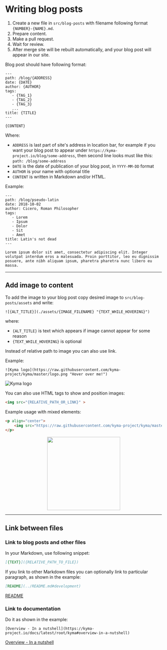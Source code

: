 # Writing blog posts

1. Create a new file in `src/blog-posts` with filename following format `{NUMBER}-{NAME}.md`.
2. Prepare content.
3. Make a pull request.
4. Wait for review.
5. After merge site will be rebuilt automatically, and your blog post will appear in our site.

Blog post should have following format:

```
---
path: /blog/{ADDRESS}
date: {DATE}
author: {AUTHOR}
tags:
   - {TAG_1}
   - {TAG_2}
   - {TAG_3}
   ...
title: {TITLE}
---

{CONTENT}
```

Where:

- `ADDRESS` is last part of site's address in location bar, for example if you want your blog post to appear under `https://kyma-project.io/blog/some-address`, then second line looks must like this: `path: /blog/some-address`
- `DATE` is the date of publication of your blog post, in `YYYY-MM-DD` format
- `AUTHOR` is your name with optional title
- `CONTENT` is written in Markdown and/or HTML.

Example:

```
---
path: /blog/pseudo-latin
date: 2018-10-02
author: Cicero, Roman Philosopher
tags:
   - Lorem
   - Ipsum
   - Dolor
   - Sit
   - Amet
title: Latin's not dead
---

Lorem ipsum dolor sit amet, consectetur adipiscing elit. Integer volutpat interdum eros a malesuada. Proin porttitor, leo eu dignissim posuere, ante nibh aliquam ipsum, pharetra pharetra nunc libero eu massa.
```

---

## Add image to content

To add the image to your blog post copy desired image to `src/blog-posts/assets` and write:

```
![{ALT_TITLE}](./assets/{IMAGE_FILENAME} "{TEXT_WHILE_HOVERING}")
```

where:

- `{ALT_TITLE}` is text which appears if image cannot appear for some reason
- `{TEXT_WHILE_HOVERING}` is optional

Instead of relative path to image you can also use link.

Example:

```
![Kyma logo](https://raw.githubusercontent.com/kyma-project/kyma/master/logo.png "Hover over me!")
```

![Kyma logo](https://raw.githubusercontent.com/kyma-project/website/master/static/android-chrome-192x192.png "Hover over me!")

You can also use HTML tags to show and position images:

```HTML
<img src="{RELATIVE_PATH_OR_LINK}" >
```

Example usage with mixed elements:

```HTML
<p align="center">
    <img src="https://raw.githubusercontent.com/kyma-project/kyma/master/logo.png" width="235">
</p>
```

<p align="center">
    <img src="https://raw.githubusercontent.com/kyma-project/kyma/master/logo.png" width="235">
</p>

---

## Link between files

### Link to blog posts and other files

In your Markdown, use following snippet:

```Markdown
[{TEXT}]({RELATIVE_PATH_TO_FILE})
```

If you link to other Markdown files you can optionally link to particular paragraph, as shown in the example:

```Markdown
[README](../README.md#development)
```

[README](../README.md#development)

### Link to documentation

Do it as shown in the example:

```
[Overview - In a nutshell](https://kyma-project.io/docs/latest/root/kyma#overview-in-a-nutshell)
```

[Overview - In a nutshell](https://kyma-project.io/docs/latest/root/kyma#overview-in-a-nutshell)
